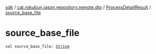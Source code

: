 [sdk](../../index.md) / [cat.rokubun.jason.repository.remote.dto](../index.md) / [ProcessDetailResult](index.md) / [source_base_file](./source_base_file.md)

# source_base_file

`val source_base_file: `[`String`](https://kotlinlang.org/api/latest/jvm/stdlib/kotlin/-string/index.html)
